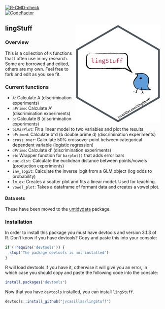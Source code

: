
<!-- badges: start -->

[![R-CMD-check](https://github.com/jvcasillas/lingStuff/workflows/R-CMD-check/badge.svg)](https://github.com/jvcasillas/lingStuff/actions)  
[![CodeFactor](https://www.codefactor.io/repository/github/jvcasillas/lingstuff/badge)](https://www.codefactor.io/repository/github/jvcasillas/lingstuff)
<!-- badges: end -->

## lingStuff <img src='https://raw.githubusercontent.com/jvcasillas/hex_stickers/master/stickers/lingStuff.png' align='right' width='275px' style="padding-left:5px;"/>

### Overview

This is a collection of `R` functions that I often use in my research.
Some are borrowed and edited, others are my own. Feel free to fork and
edit as you see fit.

### Current functions

-   `A`: Calculate A (discrimination experiments)
-   `aPrime`: Calculate A’ (discrimination experiments)
-   `b`: Calculate B (discrimination experiments)
-   `biVarPlot`: Fit a linear model to two variables and plot the
    results
-   `bPrimed`: Calculate b’’d (b double prime d) (discrimination
    experiments)
-   `cross_over`: Calculate 50% crossover point between categorical
    dependent variable (logistic regression)
-   `dPrime`: Calculate d’ (discrimination experiments)
-   `eb`: Wrapper function for `barplot()` that adds error bars
-   `euc.dist`: Calculate the euclidean distance between points/vowels
    (production experiments)
-   `inv_logit`: Calculate the inverse logit from a GLM object (log odds
    to probability)
-   `lm_ex`: Creates a scatter plot and fits a linear model. Used for
    teaching.
-   `vowel_plot`: Takes a dataframe of formant data and creates a vowel
    plot.

#### Data sets

These have been moved to the
[untidydata](https://github.com/jvcasillas/untidydata) package.

### Installation

In order to install this package you must have devtools and version
3.1.3 of R. Don’t know if you have devtools? Copy and paste this into
your console:

``` r
if (!require('devtools')) {
  stop('The package devtools is not installed')
}
```

R will load devtools if you have it, otherwise it will give you an
error, in which case you should copy and paste the following code into
the console:

``` r
install.packages("devtools")
```

Now that you have `devtools` installed, you can install `lingStuff`.

``` r
devtools::install_github("jvcasillas/lingStuff")
```
